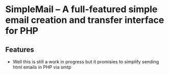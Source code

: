 # SimpleMail – A full-featured simple email creation and transfer interface for PHP



## Features
- Well this is still a work in progress but it promisies to simplify sending html emails in PHP via smtp


